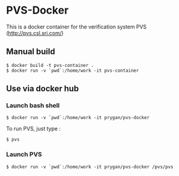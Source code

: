 # PVS-Docker
This is a docker container for the verification system PVS (http://pvs.csl.sri.com/)

## Manual build

```
$ docker build -t pvs-container .
$ docker run -v `pwd`:/home/work -it pvs-container
```

## Use via docker hub

### Launch bash shell

```
$ docker run -v `pwd`:/home/work -it prygan/pvs-docker
```

To run PVS, just type : 
```
$ pvs
```

### Launch PVS 

```
$ docker run -v `pwd`:/home/work -it prygan/pvs-docker /pvs/pvs
```